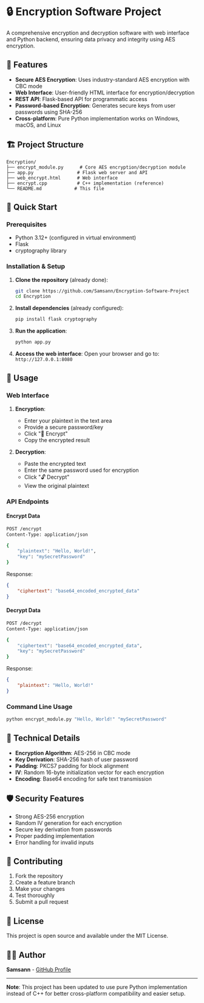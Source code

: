 # 🔒 Encryption Software Project

A comprehensive encryption and decryption software with web interface and Python backend, ensuring data privacy and integrity using AES encryption.

## 🌟 Features

- **Secure AES Encryption**: Uses industry-standard AES encryption with CBC mode
- **Web Interface**: User-friendly HTML interface for encryption/decryption
- **REST API**: Flask-based API for programmatic access
- **Password-based Encryption**: Generates secure keys from user passwords using SHA-256
- **Cross-platform**: Pure Python implementation works on Windows, macOS, and Linux

## 🏗️ Project Structure

```
Encryption/
├── encrypt_module.py      # Core AES encryption/decryption module
├── app.py                # Flask web server and API
├── web_encrypt.html      # Web interface
├── encrypt.cpp           # C++ implementation (reference)
└── README.md            # This file
```

## 🚀 Quick Start

### Prerequisites

- Python 3.12+ (configured in virtual environment)
- Flask
- cryptography library

### Installation & Setup

1. **Clone the repository** (already done):
   ```bash
   git clone https://github.com/Samsann/Encryption-Software-Project
   cd Encryption
   ```

2. **Install dependencies** (already configured):
   ```bash
   pip install flask cryptography
   ```

3. **Run the application**:
   ```bash
   python app.py
   ```

4. **Access the web interface**:
   Open your browser and go to: `http://127.0.0.1:8080`

## 🎯 Usage

### Web Interface

1. **Encryption**:
   - Enter your plaintext in the text area
   - Provide a secure password/key
   - Click "🔐 Encrypt"
   - Copy the encrypted result

2. **Decryption**:
   - Paste the encrypted text
   - Enter the same password used for encryption
   - Click "🔓 Decrypt"
   - View the original plaintext

### API Endpoints

#### Encrypt Data
```bash
POST /encrypt
Content-Type: application/json

{
    "plaintext": "Hello, World!",
    "key": "mySecretPassword"
}
```

Response:
```json
{
    "ciphertext": "base64_encoded_encrypted_data"
}
```

#### Decrypt Data
```bash
POST /decrypt
Content-Type: application/json

{
    "ciphertext": "base64_encoded_encrypted_data",
    "key": "mySecretPassword"
}
```

Response:
```json
{
    "plaintext": "Hello, World!"
}
```

### Command Line Usage

```bash
python encrypt_module.py "Hello, World!" "mySecretPassword"
```

## 🔧 Technical Details

- **Encryption Algorithm**: AES-256 in CBC mode
- **Key Derivation**: SHA-256 hash of user password
- **Padding**: PKCS7 padding for block alignment
- **IV**: Random 16-byte initialization vector for each encryption
- **Encoding**: Base64 encoding for safe text transmission

## 🛡️ Security Features

- Strong AES-256 encryption
- Random IV generation for each encryption
- Secure key derivation from passwords
- Proper padding implementation
- Error handling for invalid inputs

## 🤝 Contributing

1. Fork the repository
2. Create a feature branch
3. Make your changes
4. Test thoroughly
5. Submit a pull request

## 📝 License

This project is open source and available under the MIT License.

## 👨‍💻 Author

**Samsann** - [GitHub Profile](https://github.com/Samsann)

---

**Note**: This project has been updated to use pure Python implementation instead of C++ for better cross-platform compatibility and easier setup. 
